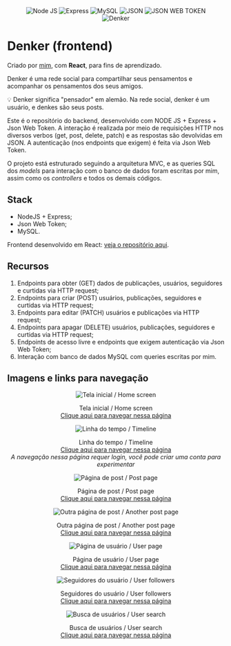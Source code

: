 <div align="center">
  <img src="https://camo.githubusercontent.com/faec9d89bd2c7d47b91d988dcd0f27011c27e8191d45836cfa36bf2b3c2a92bd/68747470733a2f2f696d672e736869656c64732e696f2f7374617469632f76313f7374796c653d666f722d7468652d6261646765266d6573736167653d4e6f64652e6a7326636f6c6f723d333339393333266c6f676f3d4e6f64652e6a73266c6f676f436f6c6f723d464646464646266c6162656c3d" alt="Node JS" />
  <img src="https://camo.githubusercontent.com/0a95585d6b3a07028298a45d60b85a1331358bc336549d64dbbc27977f1495f3/68747470733a2f2f696d672e736869656c64732e696f2f7374617469632f76313f7374796c653d666f722d7468652d6261646765266d6573736167653d4578707265737326636f6c6f723d303030303030266c6f676f3d45787072657373266c6f676f436f6c6f723d464646464646266c6162656c3d" alt="Express" />
  <img src="https://camo.githubusercontent.com/539a184961e9ab46a914b3a57718cd52f9a122ffb33a0bcaaa92484add20ba72/68747470733a2f2f696d672e736869656c64732e696f2f7374617469632f76313f7374796c653d666f722d7468652d6261646765266d6573736167653d4d7953514c26636f6c6f723d343437394131266c6f676f3d4d7953514c266c6f676f436f6c6f723d464646464646266c6162656c3d" alt="MySQL" />
  <img src="https://camo.githubusercontent.com/9c2f1381d03b23626b66eb3372afe109aa0be6b50d1695c9ca939289290e39a7/68747470733a2f2f696d672e736869656c64732e696f2f7374617469632f76313f7374796c653d666f722d7468652d6261646765266d6573736167653d4a534f4e26636f6c6f723d303030303030266c6f676f3d4a534f4e266c6f676f436f6c6f723d464646464646266c6162656c3d" alt="JSON" />
  <img src="https://camo.githubusercontent.com/0d7baa31f8240f8594bbcf5df27410c0986455d8c46222f05099a62fa957c31b/68747470733a2f2f696d672e736869656c64732e696f2f7374617469632f76313f7374796c653d666f722d7468652d6261646765266d6573736167653d4a534f4e2b5765622b546f6b656e7326636f6c6f723d303030303030266c6f676f3d4a534f4e2b5765622b546f6b656e73266c6f676f436f6c6f723d464646464646266c6162656c3d" alt="JSON WEB TOKEN" />
</div>

<div align="center">
  <img src="https://imgur.com/YoRT8Cw.jpg" alt="Denker" />
</div>

# Denker (frontend)

Criado por [mim](https://github.com/cegj), com **React**, para fins de aprendizado.

Denker é uma rede social para compartilhar seus pensamentos e acompanhar os pensamentos dos seus amigos.

💡 Denker significa "pensador" em alemão. Na rede social, denker é um usuário, e denkes são seus posts.

Este é o repositório do backend, desenvolvido com NODE JS + Express + Json Web Token. A interação é realizada por meio de requisições HTTP nos diversos verbos (get, post, delete, patch) e as respostas são devolvidas em JSON. A autenticação (nos endpoints que exigem) é feita via Json Web Token. 

O projeto está estruturado seguindo a arquitetura MVC, e as queries SQL dos *models* para interação com o banco de dados foram escritas por mim, assim como os *controllers* e todos os demais códigos.

## Stack

- NodeJS + Express;
- Json Web Token;
- MySQL.

Frontend desenvolvido em React: [veja o repositório aqui](https://github.com/cegj/denker-frontend).

## Recursos

1. Endpoints para obter (GET) dados de publicações, usuários, seguidores e curtidas via HTTP request;
2. Endpoints para criar (POST) usuários, publicações, seguidores e curtidas via HTTP request;
3. Endpoints para editar (PATCH) usuários e publicações via HTTP request;
4. Endpoints para apagar (DELETE) usuários, publicações, seguidores e curtidas via HTTP request;
5. Endpoints de acesso livre e endpoints que exigem autenticação via Json Web Token;
6. Interação com banco de dados MySQL com queries escritas por mim.

## Imagens e links para navegação

<div align="center">
<img src="https://imgur.com/Czc0OTb.png" alt="Tela inicial / Home screen">
<p>Tela inicial / Home screen<br/>
<a target="_blank" href="https://denker.herokuapp.com/">Clique aqui para navegar nessa página</a>
</p>

<img src="https://imgur.com/VwZs27P.png" alt="Linha do tempo / Timeline">
<p>Linha do tempo / Timeline<br/>
<a target="_blank" href="https://denker.herokuapp.com/user/timeline">Clique aqui para navegar nessa página</a><br/>
<i>A navegação nessa página requer login, você pode criar uma conta para experimentar</i>
</p>

<img src="https://imgur.com/4x9NdzA.png" alt="Página de post / Post page">
<p>Página de post / Post page <br/>
<a target="_blank" href="https://denker.herokuapp.com/denke/24">Clique aqui para navegar nessa página</a>
</p>

<img src="https://imgur.com/fXGrctf.png" alt="Outra página de post / Another post page">
<p>Outra página de post / Another post page<br/>
<a target="_blank" href="https://denker.herokuapp.com/denke/45">Clique aqui para navegar nessa página</a>
</p>

<img src="https://imgur.com/30RY0Js.png" alt="Página de usuário / User page">
<p>Página de usuário / User page<br/>
<a target="_blank" href="https://denker.herokuapp.com/denke/45">Clique aqui para navegar nessa página</a>
</p>

<img src="https://imgur.com/HLDCdTM.png" alt="Seguidores do usuário / User followers">
<p>Seguidores do usuário / User followers<br/>
<a target="_blank" href="https://denker.herokuapp.com/user/3/followers">Clique aqui para navegar nessa página</a>
</p>

<img src="https://imgur.com/y9n3LbO.png" alt="Busca de usuários / User search">
<p>Busca de usuários / User search<br/>
<a target="_blank" href="https://denker.herokuapp.com/user/search">Clique aqui para navegar nessa página</a>
</p>

</div>